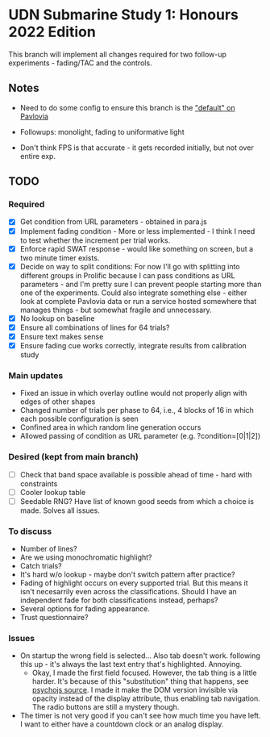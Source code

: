 # UDN Submarine Study 1: Honours 2022 Edition

This branch will implement all changes required for two follow-up experiments - fading/TAC and the controls.

## Notes

- Need to do some config to ensure this branch is the ["default" on Pavlovia](https://discourse.psychopy.org/t/ability-to-choose-a-different-branch-for-piloting-on-pavlovia/16202/4)
- Followups: monolight, fading to uniformative light

- Don't think FPS is that accurate - it gets recorded initially, but not over entire exp.

## TODO

### Required

* [X] Get condition from URL parameters - obtained in para.js
* [X] Implement fading condition - More or less implemented - I think I need to test whether the increment per trial works.
* [X] Enforce rapid SWAT response - would like something on screen, but a two minute timer exists.
* [X] Decide on way to split conditions: For now I'll go with splitting into different groups in Prolific because I can pass conditions as URL parameters - and I'm pretty sure I can prevent people starting more than one of the experiments. Could also integrate something else - either look at complete Pavlovia data or run a service hosted somewhere that manages things - but somewhat fragile and unnecessary.
* [X] No lookup on baseline
* [X] Ensure all combinations of lines for 64 trials?
* [X] Ensure text makes sense
* [X] Ensure fading cue works correctly, integrate results from calibration study

### Main updates

* Fixed an issue in which overlay outline would not properly align with edges of other shapes
* Changed number of trials per phase to 64, i.e., 4 blocks of 16 in which each possible configuration is seen
* Confined area in which random line generation occurs
* Allowed passing of condition as URL parameter (e.g. ?condition=[0|1|2])

### Desired (kept from main branch)

* [ ] Check that band space available is possible ahead of time - hard with constraints
* [ ] Cooler lookup table
* [ ] Seedable RNG? Have list of known good seeds from which a choice is made. Solves all issues.

### To discuss

* Number of lines?
* Are we using monochromatic highlight?
* Catch trials?
* It's hard w/o lookup - maybe don't switch pattern after practice?
* Fading of highlight occurs on every supported trial. But this means it isn't necesarrily even across the classifications. Should I have an independent fade for both classifications instead, perhaps?
* Several options for fading appearance.
* Trust questionnaire?

### Issues

* On startup the wrong field is selected... Also tab doesn't work. following this up - it's always the last text entry that's highlighted. Annoying.
    * Okay, I made the first field focused. However, the tab thing is a little harder. It's because of this "substitution" thing that happens, see [psychojs source](https://github.com/psychopy/psychojs/blob/main/src/visual/TextInput.js). I made it make the DOM version invisible via opacity instead of the display attribute, thus enabling tab navigation. The radio buttons are still a mystery though.
* The timer is not very good if you can't see how much time you have left. I want to either have a countdown clock or an analog display.
